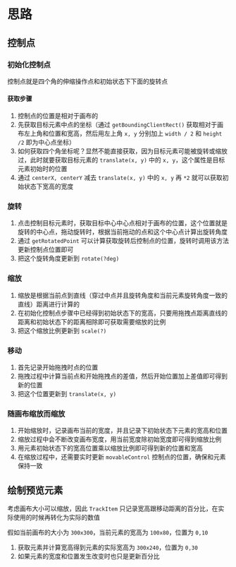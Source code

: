 # 思路

## 控制点

### 初始化控制点

控制点就是四个角的伸缩操作点和初始状态下下面的旋转点

#### 获取步骤

1. 控制点的位置是相对于画布的
2. 先获取目标元素中点的坐标（通过 `getBoundingClientRect()` 获取相对于画布左上角和位置和宽高，然后用左上角 `x, y` 分别加上 `width / 2` 和 `height /2` 即为中心点坐标）
3. 如何获取四个角坐标呢？显然不能直接获取，因为目标元素可能被旋转或缩放过，此时就要获取目标元素的 `translate(x, y)` 中的 `x, y`，这个属性是目标元素初始时的位置
4. 通过 `centerX, centerY` 减去 `translate(x, y)` 中的 `x, y` 再 `*2` 就可以获取初始状态下宽高的宽度

### 旋转

1. 点击控制目标元素时，获取目标中心中心点相对于画布的位置，这个位置就是旋转的中心点，拖动旋转时，根据当前拖动的点和这个中心点计算出旋转角度
2. 通过 `getRotatedPoint` 可以计算获取旋转后控制点的位置，旋转时调用该方法更新控制点位置即可
3. 把这个旋转角度更新到 `rotate(?deg)`

### 缩放

1. 缩放是根据当前点到直线（穿过中点并且旋转角度和当前元素旋转角度一致的直线）距离进行计算的
2. 在初始化控制点步骤中已经得到初始状态下的宽高，只要用拖拽点距离直线的距离和初始状态下的距离相除即可获取需要缩放的比例
3. 把这个缩放比例更新到 `scale(?)`

### 移动

1. 首先记录开始拖拽时点的位置
2. 拖拽过程中计算当前点和开始拖拽点的差值，然后开始位置加上差值即可得到新的位置
3. 把这个位置更新到 `translate(x, y)`

### 随画布缩放而缩放

1. 开始缩放时，记录画布当前的宽度，并且记录下初始状态下元素的宽高和位置
2. 缩放过程中会不断改变画布宽度，用当前宽度除初始宽度即可得到缩放比例
3. 用元素初始状态下的宽高位置乘以缩放比例即可得到新的位置和宽高
4. 在缩放过程中，还需要实时更新 `movableControl` 控制点的位置，确保和元素保持一致

## 绘制预览元素

考虑画布大小可以缩放，因此 `TrackItem` 只记录宽高跟移动距离的百分比，在实际使用的时候再转化为实际的数值

假如当前画布的大小为 `300x300`，当前元素的宽高为 `100x80`，位置为 `0,10`

1. 获取元素并计算宽高得到元素的实际宽高为 `300x240`，位置为 `0,30`
2. 如果元素的宽度和位置发生改变时也只是更新百分比
